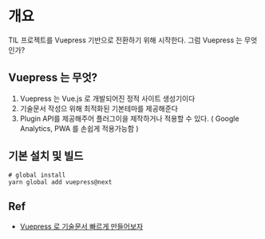 # 개요
TIL 프로젝트를 Vuepress 기반으로 전환하기 위해 시작한다. 그럼 Vuepress 는 무엇인가?

## Vuepress 는 무엇?
1. Vuepress 는 Vue.js 로 개발되어진 정적 사이트 생성기이다
2. 기술문서 작성으 위해 최적화된 기본테마를 제공해준다
3. Plugin API를 제공해주어 플러그이을 제작하거나 적용할 수 있다. ( Google Analytics, PWA 를 손쉽게 적용가능함 )


## 기본 설치 및 빌드
```
# global install
yarn global add vuepress@next
```

## Ref
- [Vuepress 로 기술문서 빠르게 만들어보자](https://limdongjin.github.io/vuejs/vuepress/#table-of-contents)